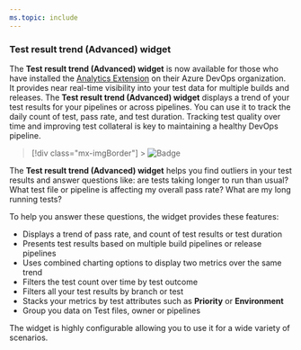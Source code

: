 ```yaml
---
ms.topic: include
---
```


### Test result trend (Advanced) widget

The **Test result trend (Advanced) widget** is now available for those who have installed the [Analytics Extension](https://marketplace.visualstudio.com/items?itemName=ms.vss-analytics) on their Azure DevOps organization. It provides near real-time visibility into your test data for multiple builds and releases. The **Test result trend (Advanced) widget** displays a trend of your test results for your pipelines or across pipelines. You can use it to track the daily count of test, pass rate, and test duration. Tracking test quality over time and improving test collateral is key to maintaining a healthy DevOps pipeline.

> [!div class="mx-imgBorder"] > ![Badge](../../media/147_04.png)

The **Test result trend (Advanced) widget** helps you find outliers in your test results and answer questions like: are tests taking longer to run than usual? What test file or pipeline is affecting my overall pass rate? What are my long running tests?

To help you answer these questions, the widget provides these features:

* Displays a trend of pass rate, and count of test results or test duration
* Presents test results based on multiple build pipelines or release pipelines
* Uses combined charting options to display two metrics over the same trend
* Filters the test count over time by test outcome
* Filters all your test results by branch or test
* Stacks your metrics by test attributes such as **Priority** or **Environment**
* Group you data on Test files, owner or pipelines

The widget is highly configurable allowing you to use it for a wide variety of scenarios.
